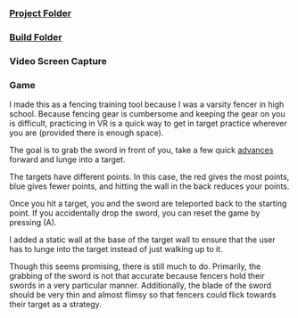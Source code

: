 ### [Project Folder](https://github.com/vanderbilt-virtual-reality/individual-project-opatel99/tree/master/Assets "Project Folder")

### [Build Folder](https://github.com/vanderbilt-virtual-reality/individual-project-opatel99/tree/master/build "Build Folder")

### Video Screen Capture

### Game
I made this as a fencing training tool because I was a varsity fencer in high school.
Because fencing gear is cumbersome and keeping the gear on you is difficult, practicing in VR is a quick way to get in target practice wherever you are (provided there is enough space).

The goal is to grab the sword in front of you, take a few quick [advances](https://en.wikipedia.org/wiki/Glossary_of_fencing "advances") forward and lunge into a target.

The targets have different points. In this case, the red gives the most points, blue gives fewer points, and hitting the wall in the back reduces your points.

Once you hit a target, you and the sword are teleported back to the starting point. If you accidentally drop the sword, you can reset the game by pressing (A).

I added a static wall at the base of the target wall to ensure that the user has to lunge into the target instead of just walking up to it.

Though this seems promising, there is still much to do. Primarily, the grabbing of the sword is not that accurate because fencers hold their swords in a very particular manner. Additionally, the blade of the sword should be very thin and almost flimsy so that fencers could flick towards their target as a strategy.
